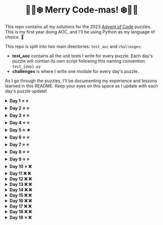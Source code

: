 <h1 style="text-align: center;"> 🎅🎄❄️ Merry Code-mas! ❄️🎄🎅</h3>

<p>This repo contains all my solutions for the 2023 <a href=https://adventofcode.com/2023>Advent of Code</a> puzzles. This is my first year doing AOC, and I'll be using Python as my language of choice. 🐍</p>

<p>This repo is split into two main directories: <code>test_aoc</code> and <code>challenges</code>:</p>
<ul>
<li><strong>test_aoc</strong> contains all the unit tests I write for every puzzle. Each day's puzzle will contian its own script following this naming convention: <code>test_{day}.py</code></li>
<li><strong>challenges</strong> is where I write one module for every day's puzzle.</li>
</ul>

<p>As I go through the puzzles, I'll be documenting my experience and lessons learned in this README. Keep your eyes on this space as I update with each day's puzzle update!</p>

<details>
<summary>
<strong>Day 1 ⭐ ⭐</strong>
</summary>
<p></p>
<p><strong> Part 1:</strong> Started out strong for part 1 of this puzzle! I coded my tests and functions, then got the right answer on my first attempt. My strategy was to iterate over each string both forwards and backwards simultaneously and record the first encountered number. This worked perfectly. What a great beginning to AOC! I'm sure part 2 will be just as easy, fun, and fulfilling...</p>
<p><strong>Part 2:</strong> <em>"Oh look at that! Some of the numbers are spelled out as words. No worries, <code>string.replace()</code> to the rescue! Perfect, all my tests are passing. Time to submit my answer and get my second star..."</em>
<ol>
<li><strong>First attempt</strong>: I map all the words to digits and naively use <code>str.replace()</code> to modify the string before reusing my funtion for part 1. Submission failed. I do some searching and realize it's due to edge cases in the input ("oneight", "sevenine", etc)</li>
<li><strong>Second attempt</strong>: Okay, so <code>str.replace()</code> is a bust. Let's use <code>str.find()</code> to get the index of the words and amend the strings this way. I add the digit to the beginning of the word in the string, but this doesn't fix all the issues (think "on8eight" or "seve9nine"). Failed again.</li>
<li><strong>Third attempt</strong>: That's an easy fix! I rework the function to insert the digit inside the existing word so that I catch everything ("o1ne8ight", "s7even9ine"). Submission still failing!? I'm start to unravel. Time for a break before I come back to reassess.</li>
<li><strong>Fourth attempt</strong>: Turns out I didn't account for the fact that <code>str.find()</code> only finds the first instance of a word and doesn't keep finding. I set up a <code>while</code> loop to continue finding all instances of a word, so if a word is repeated ("twotwo"), both of them get a digit ("t2wot2wo"). FINALLY, I've clawed my way to that second star. </li>
</ol></p>
<p>So I finish the first day of AOC feeling a mix of relief and pride at having completed the puzzle (along with a hefty dose of embarassment for how long it took; have I really become this rusty at Python?). The main lesson learned? <strong>Think harder about my tests</strong>. I defintiely did not cover enough edge cases before trying to submit my part 2 solutions. Anxiously awaiting day 2's puzzle with some slight trepidation now...</p>
</details>

<details>
<summary>
<strong>Day 2 ⭐ ⭐</strong>
</summary>
<p></p>
<p><strong>Part 1:</strong> I'm up early today (like, really early). Early enough to start today's puzzle as soon as it's released. Let's do this! After reading the instructions and peeking at the input data, I breath a sigh of relief. This is looking a bit easier compared to yesterday's wonky-words-number-nonsense. </p>
<p>I write my tests and my code. I'm using a dictionary to map the colors to the limits provided in the instructions, and I parse the input data into lists. I go over each list and compare the values with the mapped limits and calcualte the count of possible games. Everything looks good and I submit my answer... oh dear, I've already failed my first submission.</p>
<p>I take another look at the instructions. Whoops! I've calculated the <em>count of games</em>, but the puzzle instruction is asking for the <em>sum of the game IDs</em> (sigh). I'm up too early and am too tired; I didn't read through all the instructions... After some reworking of my dictionary keys (*cough* and my unit tests *cough*), my second submission is successful. Phew!</p>
<p><strong>Part 2:</strong> Finding the lowest possible values in the games for each color is easy enough to solve (after <em>triple checking</em> the instructions for part 2). I set about finding the highest value in my lists from part 1. Once I have a dicitonary for each color containing the numbers, I code another function to multiply the three numbers together. I apply these functions to the entire input list and sum the products. Success!</p>
<p>Day 2 is done and dusted. What did I learn today? <strong>Read the instructions</strong>! And maybe have a coffee before trying to start coding at 5:00 AM. Also, don't forget to <strong>read the instructions</strong>!</p>
</details>

<details>
<summary>
<strong>Day  3 ⭐ ⭐</strong>
</summary>
<p></p>
<p><strong>Part 1:</strong> Today's puzzle was a tough one, and we're only on day 3! I spent far too much time trying to figure this out and had to walk away and come back multiple times to avoid giving up entirely.</p>
<p>My first idea was to create a dictionary containing each line with the row index as the key. I then wrote some for loops to search the sides, above, and below numbers. I encountered a lot of issues with indices being out of range (<em>literal</em> edge cases). After a failed first submission, I change strategy: extract a list of numbers from the line first. Then I find the index of each number. I expand the search field from that index to include left, right, above, and below. I also have to figure how to deal with edge cases again. I fail submission yet again.
</p>
<p>Turns out there's a problem is with <code>str.find()</code> (have I not learned my lesson in day 1?) I check for duplicates in the number list and work around the issue using <code>str.rfind()</code>. And my submission fails <em>again</em>! Time to step away from the computer and going out for a bit.
</p>
<p> I'm back from brunch and a bit more motivated. I've decided to scrap everything and start over, working with numpy this time. I split every character out into a list. This is used to create a numpy array (I've also added a row of padding along all the sides; edge cases no more!). I write a function to create a "window" surrounding each number. Once all the windows are created, I flatten each array and look for any punctuation. Finally succeeded on this one! Though I'm dreading part 2 now.</p>
<p><strong>Part 2:</strong> At this point in the day. My brain is fried. I try working with my existing code to come up with an easy solution, but it's getting late and I think I've sacrificed enough of my sunday to AOC.</p>
<p>After several feeble attemps with no tangible results. I go searching in the AOC subreddit for inspration. I find another python solution and cobble it into my module. If the main reason for doing AOC is to learn, I think part of that process is learning to read and implement other people's code as well. You can't always have all the answers! Here's to hoping for a more relaxed Monday puzzle.</p>
</details>

<details>
<summary>
<strong>Day 4 ⭐ ⭐</strong>
</summary>
<p></p>
<p><strong>Part 1:</strong> I didn't have too much trouble coding today's part 1. A nice change from yesterday. To parse the input data, I split the strings into a dictionary. Each key, value pair has the card as a key and a tuple with 3 items (winners, numbers, point value) as the value.</p>
<p> I loop over each set of numbers, and then nest another loop to check for the winners. If the difference between the number and the winning value is 0, it's a match and I update the point value accordingly. All that's left now is to sum all the point values from the tuples as I check all the cards. Voilà! Part 1 done.</p>
<p><strong>Part 2:</strong> It turns out we win more cards for all winning cards. <em>Great</em>. I increase the tuple to include more parameters (5 altogether, adding the match count and number of cards). I run two more loops through the cards: one loop to update matches, and one loop to update copies. This takes a while to run, but is works, so I'll take the win.</p>
</details>

<details>
<summary>
<strong>Day 5 ⭐ ★</strong>
</summary>
<p></p>
<p><strong>Part 1:</strong> My first idea for this challenge was to create a dictionary with all the mappings for each seed's values. It was fine with the test data, but then I realised the actual input would require way too much memory for this approach. I switched approcahes and did comarisons between the source and destination values to get all the mappings correct. I run my code and earn another star, but it's the only star I'll earn today...</p>
<p><strong>Part 2:</strong> Did not finish. I reworked my code given the criteria for part 2, and all my tests are passing. Unfortunately my code is very inefficient and running it on the full input data results in a killed script due to memory limits. I'll have to do some more in depth research on this one later, but I'm done for now. Tomorrow is another day!</p>
<p><strong>Update!</strong> After implementing my day 6 solutions, I came back to my day 5 code to try and figure out a way to get my script to run. It's not pretty (honestly, it's hideous), but now I have a working script that runs... <em>for over 12 hours</em>. I was aware of term "brute force" before this, but now I've experienced it firsthand. This is defintiely the most inefficient thing I've ever coded, but it worked!! Feeling a bit silly for putting my CPU through this, but now I have my second star. </p>
<p>The upside to this code monstrosity? I've got something I can come back to later on as a little project. Some day I will come back to this script and figure out a way to make it run in a reasonable amount of time (<em>is 4 hours too much to ask for!?</em>).</p>
</details>

<details>
<summary>
<strong>Day 6 ⭐ ⭐</strong>
</summary>
<p></p>
<p><strong>Part 1:</strong> Today was a real confidence boost after missing out on part 2 of yesterday. In the test data that there is a range of timings for holding the button that will allow you to win, so I decide to search for the lower and upper bounds of this range with two loops. One searched forwards until it finds the lower limit, and the other searches backwards until it hits the higher limit. Tada! Solution found.</p>
<p><strong>Part 2:</strong> So it turns out the input isn't a series of races, but one big number for one race. At this point, I'm feeling really good that I thought to optimise my search function a bit during part 1! I adjust my parsing to make a single number for both the time and race numbers. I run the same search on this big number and get the right result on the first try. I was so excited to implement part 2 that I forgot to even write any tests.</p>
<p>My part 2 solution does take a few seconds to run, so it's not the most efficient code. However, I think that a week ago I would have written a much more inefficient function to solve this problem. This day's puzzle definitely has shown me that I'm improving my coding skills, so I'm going to keep up with AOC as long as I can. Looking forward to day 7 now!</p>
</details>

<details>
<summary>
<strong>Day 7 ⭐ ⭐</strong>
</summary>
<p></p>
<p><strong>Part 1:</strong> Today's puzzle was an interesting one, and I learned a lot of great things. The toughest part of this one was figuring out what type of hand each set of cards was. After lots of <code>if</code> conditions in my first function, I coded a quicksort algorithm and applied it to each batch of types. After that, it was just a matter of looking up the bet value to multiply by my list order.</p>
<p><strong>Part 2:</strong> I got a late start on these challenges today, so by the time I was trying to sort out the switch from "Jack" to "Joker", I was already sleepy. I tried modifying my original functions to work in the same way, but my first submitted answer was too high. I decided to give myself a break and whent to bed.</p>
<p><strong>The next morning</strong>: With a fresh set of eyes, I set about figuring out part 2. I decided to switch up my original function to return a dictionary for hand types instead of the sorted list. This let me create a new funtion that identifies all "J" characters and then recategorises them into the correct types. Then I resort the lists, concatenate then, and apply my winnings calculation again. Success! Now time for breakfast.</p></p>
<p>One peculiar thing about this solution is that my unit tests are mostly failing now (oops). This AOC is one of the first times I've written my own unit tests, so I suppose it's expected that I won't write perfect tests all the time. I may come back to these tests at some point to rework them to learn how I could have written them better.</p>
</details>

<details>
<summary>
<strong>Day 8 ⭐ ⭐</strong>
</summary>
<p></p>
<p><strong>Part 1:</strong> This was a fairly straightforward looping solution. I got stuck for a bit on my step_limit variable when I set it too short, making infinite loop. I just kept watching my loop spin and spin for about 5 minutes before I figured out which part wasn't working. Otherwise, I implemented my solution pretty quickly.</p>
<p><strong>Part 2:</strong> If iterating worked for part 1, it would be the same for part 2, right? I write a new <code>while</code> loop to iterate over all the paths at once and let it run. Then the script just kept runnnig. After doing some research, I came across the least common multiple approach and decided to implement this while my iterative script kept running.</p>
<p>The biggest challenge of this approach was finding the paths, since there are multiple starts and multiple fininshes. I add a timeout condition to my original step counting function so when I try all the combinations, if there's an infinite loop for any of them, it stops after 1 second. After implementing this solution I have my answer, and the number is much higher than my slow scipt ever got. <em>They say if you listen closely, you can still hear that other script iterating on and on forever...</em></p>
</details>

<details>
<summary>
<strong>Day 9 ⭐ ⭐</strong>
</summary>
<p></p>
<p><strong>Part 1:</strong> I kept reading over the week in different AOC threads and communities that the weekend puzzles are more difficult than weekday puzzles, so I was anticipating the worst for today. Turns out it wasn't that bad, though! This was an interesting problem to code, and I only got tripped up on one thing in part 1. After submitting a number that was too high, I couldn't tell what the issue was for a while. Then I realised my <code>while</code> loop condition wasn't quite right.</p>
<p>You're supposed to stop iterating when you reach a list that's all zeros, so I was checking for the sum of each iteration's list. This works fine as long as all the numbers are positive. Finally I realised that with negative numbers in the main puzzle input, you could end up with an iteration like <code>[0, -1, 1, 0]</code>, which would add up to zero. This was breaking my loop early and giving me a slightly off result. Once I fixed that, I had the right solution! Then I braced myself for part 2...</p>
<p><strong>Part 2:</strong> Turns out part 2 is <em>almost</em> the same problem as part 1, just backwards. I code a second function to work in the opposite direction, recyling a lot of code from my first one. I switch additions to subtractions, end indices to front indices, et cetera. I implement a working solution easily enough.</p>
<p>After finishing my puzzle for the day, I head over to the AOC subreddit to see how others have solved the puzzle. I notice some comments about reversing the <em>input</em> instead of the function. This is such a great idea and I wish I thought of it! I'll definitely be coming back to this day's solution at some point to refine my code.</p>
</details>

<details>
<summary>
<strong>Day 10 ⭐ ❌</strong>
</summary>
<p></p>
<p><strong>Part 1:</strong> I am quite happy with my solution to part 1 of this puzzle. There are some similarities with other days in terms of moving around a grid of input, and I think I've coded something that's a bit more efficient than what I've done for previous days. I'm sure there's improvements on the code I could make still, but I'm feeling good about my progress. As for part 2, I've hit my wall. Hoping I can pick up some steam and get back into the puzzles later on.</p>
<p><strong>Part 2:</strong> Part 1 of this day is the last star I earned for a while this year. Between an increasingly busy work schedule and Christmas preparations, I realize I don't have a lot of extra time to code every day this week. Hopfully I can come back to these puzzles later on and finish our the challenge, but it'll have to be on my own time.</p>
</details>

<details>
<summary>
<strong>Day 11 ❌ ❌</strong>
</summary>
<p></p>
<p><strong>Part 1:</strong></p>
<p><strong>Part 2:</strong></p>
</details>

<details>
<summary>
<strong>Day 12 ❌ ❌</strong>
</summary>
<p></p>
<p><strong>Part 1:</strong></p>
<p><strong>Part 2:</strong></p>
</details>

<details>
<summary>
<strong>Day 13 ❌ ❌</strong>
</summary>
<p></p>
<p><strong>Part 1:</strong></p>
<p><strong>Part 2:</strong></p>
</details>

<details>
<summary>
<strong>Day 14 ❌ ❌</strong>
</summary>
<p></p>
<p><strong>Part 1:</strong></p>
<p><strong>Part 2:</strong></p>
</details>

<details>
<summary>
<strong>Day 15 ❌ ❌</strong>
</summary>
<p></p>
<p><strong>Part 1:</strong></p>
<p><strong>Part 2:</strong></p>
</details>

<details>
<summary>
<strong>Day 16 ❌ ❌</strong>
</summary>
<p></p>
<p><strong>Part 1:</strong></p>
<p><strong>Part 2:</strong></p>
</details>

<details>
<summary>
<strong>Day 17 ❌ ❌</strong>
</summary>
<p></p>
<p><strong>Part 1:</strong></p>
<p><strong>Part 2:</strong></p>
</details>

<details>
<summary>
<strong>Day 18 ❌ ❌</strong>
</summary>
<p></p>
<p><strong>Part 1:</strong></p>
<p><strong>Part 2:</strong></p>
</details>

<details>
<summary>
<strong>Day 18 ⭐ ❌</strong>
</summary>
<p></p>
<p><strong>Part 1:</strong> I finally found some time to get back to AOC this month (it's the calm before the Christmas storm of in-laws arriving later this week!). Today's first half of the challenge isn't too bad. Lots of parts and pieces to parse in the workflows, but I think I've written good tests and my code works on my first try. My main process was build two dictionaries (workflows and parts), so I could easily go through the sorting process for each part. Glad I haven't given up on the challenge just yet after a week's absence! We'll see if I can keep things going after today.</p>
<p><strong>Part 2:</strong> After a busy day f work, I'm too tired to code this solution today. I have a good idea of how to calculate the total possible part combinations using the numbers products, so hopefully I'll come back to this one another day.</p>
</details>

<!--
-- New day template --
<details>
<summary>
<strong>Day {n}</strong>
</summary>
<p></p>
<p><strong>Part 1:</strong></p>
<p><strong>Part 2:</strong></p>
</details>
-->
